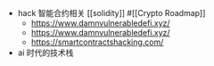 - hack 智能合约相关 [[solidity]] #[[Crypto Roadmap]]
	- https://www.damnvulnerabledefi.xyz/
	- https://www.damnvulnerabledefi.xyz/
	- https://smartcontractshacking.com/
- ai 时代的技术栈